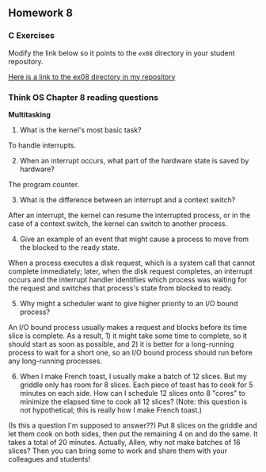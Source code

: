 ## Homework 8

### C Exercises

Modify the link below so it points to the `ex08` directory in your
student repository.

[Here is a link to the ex08 directory in my repository](https://github.com/yehemily/ExercisesInC/tree/master/exercises/ex08)

### Think OS Chapter 8 reading questions

**Multitasking**

1) What is the kernel's most basic task?

To handle interrupts.

2) When an interrupt occurs, what part of the hardware state is saved by hardware?

The program counter.

3) What is the difference between an interrupt and a context switch?

After an interrupt, the kernel can resume the interrupted process, or in the case of a context switch, the kernel can switch to another process.

4) Give an example of an event that might cause a process to move from the blocked to the ready state.

When a process executes a disk request, which is a system call that cannot complete immediately; later, when the disk request completes, an interrupt occurs and the interrupt handler identifies which process was waiting for the request and switches that process's state from blocked to ready.

5) Why might a scheduler want to give higher priority to an I/O bound process?

An I/O bound process usually makes a request and blocks before its time slice is complete. As a result, 1) it might take some time to complete, so it should start as soon as possible, and 2) it is better for a long-running process to wait for a short one, so an I/O bound process should run before any long-running processes.

6) When I make French toast, I usually make a batch of 12 slices.  But my griddle only has room for 8 slices. 
Each piece of toast has to cook for 5 minutes on each side.  How can I schedule 12 slices onto 8 "cores"
to minimize the elapsed time to cook all 12 slices?  (Note: this question is not hypothetical; 
this is really how I make French toast.)

(Is this a question I'm supposed to answer??) Put 8 slices on the griddle and let them cook on both sides, then put the remaining 4 on and do the same. It takes a total of 20 minutes. Actually, Allen, why not make batches of 16 slices? Then you can bring some to work and share them with your colleagues and students!
